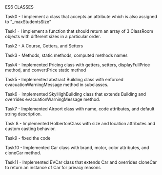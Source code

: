 ES6 CLASSES

Task0 - I implement a class that accepts an attribute which is also assigned to "_maxStudentsSize"

Task1 - I implement a function that should return an array of 3 ClassRoom objects with different sizes in a particular order.

Task2 - A Course, Getters, and Setters

Task3 - Methods, static methods, computed methods names

Task4 - Implemented Pricing class with getters, setters, displayFullPrice method, and convertPrice static method

Task5 - Implemented abstract Building class with enforced evacuationWarningMessage method in subclasses.

Task6 - Implemented SkyHighBuilding class that extends Building and overrides evacuationWarningMessage method.

Task7 - Implemented Airport class with name, code attributes, and default string description.

Task 8 - Implemented HolbertonClass with size and location attributes and custom casting behavior.

Task9 - fixed the code

Task10 - Implemented Car class with brand, motor, color attributes, and cloneCar method.

Task11 - Implemented EVCar class that extends Car and overrides cloneCar to return an instance of Car for privacy reasons
